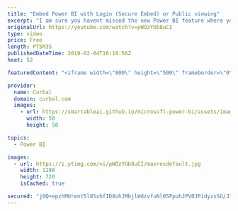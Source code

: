 ```yaml
---
title: "Embed Power BI with Login (Secure Embed) or Public viewing"
excerpt: "I am sure you havent missed the new Power BI feature where you can securely embed Power BI reports with no code.  Patrick from @guyinacube shared how to use it on intenal portals, I will show you how to do it on public websites. Here is his video: https://www.youtube.com/watch?v=gcA9Nb1M0EM  The results:"
originalUrl: https://youtube.com/watch?v=pWOzYUb8uCI
type: video
price: Free
length: PT5M3S
publishedDateTime: 2019-02-04T16:16:56Z
heat: 52

featuredContent: "<iframe width=\"800\" height=\"500\" frameborder=\"0\" src=\"https://www.youtube.com/embed/pWOzYUb8uCI\" allow=\"accelerometer; autoplay; encrypted-media; gyroscope; picture-in-picture\" allowfullscreen></iframe>"

provider:
  name: Curbal
  domain: curbal.com
  images:
    - url: https://smartableai.github.io/microsoft-power-bi/assets/images/organizations/curbal.com-50x50.jpg
      width: 50
      height: 50

topics:
  - Power BI

images:
  - url: https://i.ytimg.com/vi/pWOzYUb8uCI/maxresdefault.jpg
    width: 1280
    height: 720
    isCached: true

secured: "j0Q+epzhMUrent5l85xhfID8ohJMbjlWdzvfuNl05FpuhJPV0JPidyzxSG/J74nXZJyXH3b742tC/9Xsw6tmPWQsWsqyPg/zQZX+8l5yoGDBcIsCxuJjnxxb7fDGfpvZTks1+2TERyh5pofBJNIpSYO1pmhNu2ptf7ISALiddlU0eiMx0G844K95GeYYeta8otC43JlUqxUJ4B/ZRs8PEW3U8pN1TiOaO6rpbte0Cssv/+4p5/oWcSqp+y+oeRgsfhxX5kE0pCiTynEIyYyfU312rJJdxiVoHXrrP9PqnKf4yiaifGxe2llkZw6pX2xBx/GIqMECXXdQqlMFE3kLdO5u6w5nlyLpJpExVFbSn50EHk6YGO5N78cYbaRFJUBewprkKgQxqj7GDG1e3Ku1p9pRj4ytijVSXSfjXBJoPgk=;M1PJ4XqqYqrWla2KJAs+tA=="
---
```


